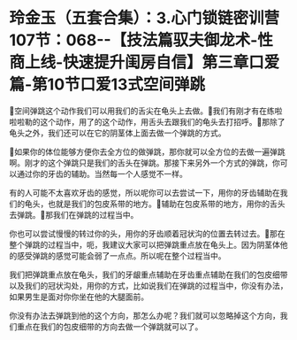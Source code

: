 # 玲金玉（五套合集）：3.心门锁链密训营 107节：068--【技法篇驭夫御龙术-性商上线-快速提升闺房自信】第三章口爱篇-第10节口爱13式空间弹跳

🎼空间弹跳这个动作我们可以用我们的舌尖在龟头上去做。🎼我们有刚才有在练啦啦啦勒的这个动作，用了的这个动作，用舌头去跟我们的龟头去打招呼。🎼那除了龟头之外，我们还可以在它的阴茎体上面去做一个弹跳的方式。

🎼如果你的体位能够方便你去全方位的做弹跳，那你就可以全方位的去做一遍弹跳啊。刚才的这个弹跳只是我们的舌头在弹跳。那接下来另外一个方式的弹跳，你可以通过你的牙齿的辅助。当然每一个人感觉不一样。

有的人可能不太喜欢牙齿的感觉，所以呢你可以去尝试一下，用你的牙齿辅助在我们的龟头，也就是我们的包皮系带的地方。🎼辅助在包皮系带的地方，用你的舌头去弹跳。🎼那我们在弹跳的过程当中。

你也可以尝试慢慢的转过你的头，用你的牙齿顺着冠状沟的位置去转过去。🎼那在整个弹跳的过程当中，呃，我建议大家可以把弹跳重点放在龟头上。因为阴茎体他的感受弹跳的感觉可能会弱了一点点。所以呢在整个过程当中。

我们把弹跳重点放在龟头，我们的牙龈重点辅助在牙齿重点辅助在我们的包皮细带以及我们的冠状沟处，用你的方式，比如说我们在弹跳的过程当中，你没有办法，如果男生是面对你你坐在他的大腿面前。

你没有办法去弹跳到他的这个方向，那怎么办呢？我们就可以忽略掉这个方向，我们重点在我们的包皮细带的方向去做一个弹跳就可以了。

